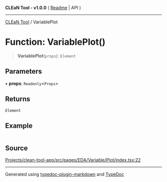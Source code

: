 **CLEaN Tool - v1.0.0** ( [Readme](../README.md) \| API )

***

[CLEaN Tool](../exports.md) / VariablePlot

# Function: VariablePlot()

> **VariablePlot**(`props`): `Element`

## Parameters

▪ **props**: `Readonly`\<`Props`\>

## Returns

`Element`

## Example

```ts

```

## Source

[Projects/clean-tool-app/src/pages/EDA/Variable/Plot/index.tsx:22](https://github.com/yuckyh/clean-tool-app/)

***

Generated using [typedoc-plugin-markdown](https://www.npmjs.com/package/typedoc-plugin-markdown) and [TypeDoc](https://typedoc.org/)
